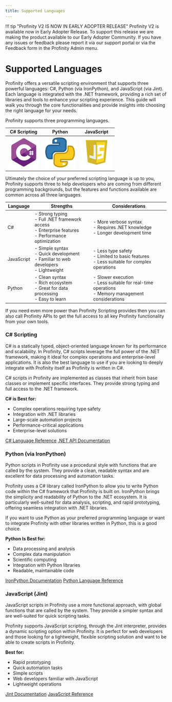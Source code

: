 ```yaml
---
title: Supported Languages
---
```


!!! tip "Profinity V2 IS NOW IN EARLY ADOPTER RELEASE"
    Profinity V2 is available now in Early Adopter Release.  To support this release we are making the product available to our Early Adopter Community.  If you have any issues or feedback please report it via our support portal or via the Feedback form in the Profinity Admin menu.

# Supported Languages

Profinity offers a versatile scripting environment that supports three powerful languages: C#, Python (via IronPython), and JavaScript (via Jint). Each language is integrated with the .NET framework, providing a rich set of libraries and tools to enhance your scripting experience. This guide will walk you through the core functionalities and provide insights into choosing the right language for your needs.

Profinity supports three programming languages.

<center>

| C# Scripting                        | Python                                   | JavaScript                                       |
|-------------------------------------|------------------------------------------|--------------------------------------------------|
|![C# Logo](../../../images/CSharpLogo.png) | ![Python Logo](../../../images/PythonLogo.png) | ![JavaScript Logo](../../../images/JavaScriptLogo.png) |

</center>

Ultimately the choice of your preferred scripting language is up to you, Profinity supports three to help developers who are coming from different programming backgrounds, but the features and functions available are common across all three languages.

<center>

| Language | Strengths | Considerations |
|----------|-----------|----------------|
| C# | - Strong typing<br>- Full .NET framework access<br>- Enterprise features<br>- Performance optimization | - More verbose syntax<br>- Requires .NET knowledge<br>- Longer development time |
| JavaScript | - Simple syntax<br>- Quick development<br>- Familiar to web developers<br>- Lightweight | - Less type safety<br>- Limited to basic features<br>- Less suitable for complex operations |
| Python | - Clean syntax<br>- Rich ecosystem<br>- Great for data processing<br>- Easy to learn | - Slower execution<br>- Less suitable for real-time operations<br>- Memory management considerations |

</center>

If you need even more power than Profinity Scripting provides then you can also call Profinity APIs to get the full access to all key Profinity functionality from your own tools.

### C# Scripting

C# is a statically typed, object-oriented language known for its performance and scalability. In Profinity, C# scripts leverage the full power of the .NET framework, making it ideal for complex operations and enterprise-level applications.  It is also the best language to use if you are looking to deeply integrate with Profinity itself as Profinity is written in C#.

C# scripts in Profinity are implemented as classes that inherit from base classes or implement specific interfaces. They provide strong typing and full access to the .NET framework.

**C# is Best for:**

- Complex operations requiring type safety
- Integration with .NET libraries
- Large-scale automation projects
- Performance-critical applications
- Enterprise-level solutions

[C# Language Reference](https://docs.microsoft.com/en-us/dotnet/csharp/language-reference/)
[.NET API Documentation](https://docs.microsoft.com/en-us/dotnet/api/)

### Python (via IronPython)

Python scripts in Profinity use a procedural style with functions that are called by the system. They provide a clean, readable syntax and are excellent for data processing and automation tasks.

Profinity uses a C# library called IronPython to allow you to write Python code within the C# framework that Profinity is built on.  IronPython brings the simplicity and readability of Python to the .NET ecosystem. It is particularly well-suited for data analysis, scripting, and rapid prototyping, offering seamless integration with .NET libraries.  

If you want to use Python as your preferred programming language or want to integrate Profinity with other libraries written in Python, this is a good choice.

**Python Is Best for:**

- Data processing and analysis
- Complex data manipulation
- Scientific computing
- Integration with Python libraries
- Readable, maintainable code

[IronPython Documentation](https://ironpython.net/documentation/)
[Python Language Reference](https://docs.python.org/3/reference/)

### JavaScript (Jint)

JavaScript scripts in Profinity use a more functional approach, with global functions that are called by the system. They provide a simpler syntax and are well-suited for quick scripting tasks.

Profinity supports JavaScript scripting, through the Jint interpreter, provides a dynamic scripting option within Profinity. It is perfect for web developers and those looking for a lightweight, flexible scripting solution and want to be able to create scripts in Profinity.

**Best for:**

- Rapid prototyping
- Quick automation tasks
- Simple scripts
- Web developers familiar with JavaScript
- Lightweight operations

[Jint Documentation](https://github.com/sebastienros/jint)
[JavaScript Reference](https://developer.mozilla.org/en-US/docs/Web/JavaScript/Reference)